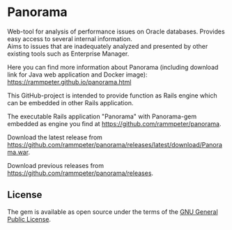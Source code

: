 Panorama
========

Web-tool for analysis of performance issues on Oracle databases.
Provides easy access to several internal information.<br>
Aims to issues that are inadequately analyzed and presented by other existing tools such as Enterprise Manager.

Here you can find more information about Panorama (including download link for Java web application and Docker image):
https://rammpeter.github.io/panorama.html

This GitHub-project is intended to provide function as Rails engine which can be embedded in other Rails application.

The executable Rails application "Panorama" with Panorama-gem embedded as engine you find at 
https://github.com/rammpeter/panorama.

Download the latest release from https://github.com/rammpeter/panorama/releases/latest/download/Panorama.war.

Download previous releases from https://github.com/rammpeter/panorama/releases.

## License
The gem is available as open source under the terms of the [GNU General Public License](http://www.gnu.org/licenses/gpl-3.0).
